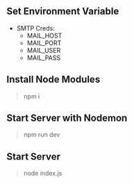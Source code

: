 ## Set Environment Variable

- SMTP Creds:
  - MAIL_HOST
  - MAIL_PORT
  - MAIL_USER
  - MAIL_PASS

## Install Node Modules
> npm i 

## Start Server with Nodemon

> npm run dev 

## Start Server
> node index.js
